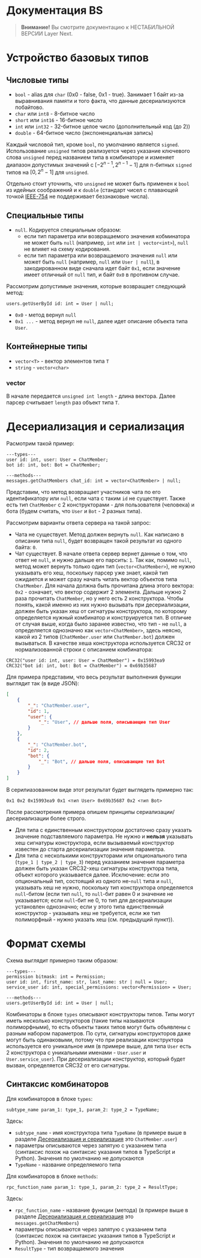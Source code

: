 # Документация BS

> **Внимание!**
> Вы смотрите документацию к НЕСТАБИЛЬНОЙ ВЕРСИИ Layer Next.

# Устройство базовых типов
## Числовые типы
- `bool` - alias для `char` (0x0 - false, 0x1 - true). Занимает 1 байт из-за выравнивания памяти и того факта, что данные десериализуются побайтово.
- `char` или `int8` - 8-битное число
- `short` или `int16` - 16-битное число
- `int` или `int32` - 32-битное целое число (дополнительный код (до 2))
- `double` - 64-битное число (экспоненциальная запись)

Каждый числовой тип, кроме `bool`, по умолчанию является `signed`. Использование `unsigned` типов реализуется через указание ключевого слова `unsigned` перед названием типа в комбинаторе и изменяет диапазон допустимых значений с $[-2^{n-1}, 2^{n-1}-1]$ для n-битных `signed` типов на $[0, 2^{n}-1]$ для `unsigned`.

Отдельно стоит уточнить, что `unsigned` не может быть применен к `bool` из идейных соображений и к `double` (стандарт чисел с плавающей точкой [IEEE-754](https://en.wikipedia.org/wiki/IEEE_754-2008_revision#Formats) не поддерживает беззнаковые числа).

## Специальные типы
- `null`. Кодируется специальным образом:
    - если тип параметра или возвращаемого значения кобминатора не может быть `null` (например, `int` или `int | vector<int>`), `null` не влияет на схему кодирования.
    - если тип параметра или возвращаемого значения `null` или может быть `null` (например, `null` или `User | null`), в закодированном виде сначала идет байт `0x1`, если значение имеет отличный от `null` тип, и байт `0x0` в противном случае.

Рассмотрим допустимые значения, которые возвращает следующий метод:
```
users.getUserById id: int = User | null;
```
- `0x0` - метод вернул `null`
- `0x1 ...` - метод вернул не `null`, далее идет описание объекта типа `User`.

## Контейнерные типы
- `vector<T>` - вектор элементов типа `T`
- `string` - `vector<char>`

### vector<T>
В начале передается `unsigned int length` - длина вектора. Далее парсер считывает `length` раз объект типа `T`.

# Десериализация и сериализация
Расмотрим такой пример:
```
---types---
user id: int, user: User = ChatMember;
bot id: int, bot: Bot = ChatMember;

---methods---
messages.getChatMembers chat_id: int = vector<ChatMember> | null;
```

Представим, что метод возвращает участников чата по его идентификатору или `null`, если чата с таким `id` не существует. Также есть тип `ChatMember` с 2 конструкторами - для пользователя (человека) и бота (будем считать, что `User` и `Bot` - 2 разных типа).

Рассмотрим варианты ответа сервера на такой запрос:
- Чата не существует. Метод должен вернуть `null`. Как написано в описании типа `null`, будет возвращен такой результат из одного байта: `0`.
- Чат существует. В начале ответа сервер вернет данные о том, что ответ не `null`, и нужно дальше его парсить: `1`. Так как, помимо `null`, метод может вернуть только один тип (`vector<ChatMember>`), не нужно указывать его хеш, поскольку парсер уже знает, какой тип ожидается и может сразу начать читать вектор объектов типа `ChatMember`. Для начала должна быть прочитана длина этого вектора: `0x2` - означает, что вектор содержит 2 элемента. Дальше нужно 2 раза прочитать `ChatMember`, но у него есть 2 конструктора. Чтобы понять, какой именно из них нужно вызывать при десериализации, должен быть указан хеш от сигнатуры конструктора, по которому определяется нужный комбинатор и конструируется тип. В отличие от случая выше, когда было заранее известно, что тип - не `null`, а определяется однозначно как `vector<ChatMember>`, здесь неясно, какой из 2 типов (`ChatMember.user` или `ChatMember.bot`) должен вызываться. В качестве хеша конструктора используется CRC32 от нормализованной строки с описанием комбинатора:
```
CRC32("user id: int, user: User = ChatMember") = 0x15993ea9
CRC32("bot id: int, bot: Bot = ChatMember") = 0x69b35687
```
Для примера представим, что весь результат выполнения функции выглядит так (в виде JSON):
```json
[
    {
        "_": "ChatMember.user",
        "id": 1,
        "user": {
            "_": "User", // дальше поля, описывающие тип User
        }
    },
    {
        "_": "ChatMember.bot",
        "id": 2,
        "bot": {
            "_": "Bot", // дальше поля, описывающие тип Bot
        }
    }
]
```

В серилиазованном виде этот результат будет выглядеть примерно так:
```
0x1 0x2 0x15993ea9 0x1 <тип User> 0x69b35687 0x2 <тип Bot>
```

После рассмотрения примера опишем принципы сериализации/десериализации более строго.
- Для типа с единственным конструктором достаточно сразу указать значение подставляемого параметра. Не нужно и **нельзя** указывать хеш сигнатуры конструктора, если вызываемый конструктор известен до старта десериализации значения параметра.
- Для типа с несколькими конструкторами или опционального типа (`type_1 | type_2 | type_3`) перед указанием значения параметра должен быть указан CRC32-хеш сигнатуры конструктора типа, объект которого указывается далее. Исключение: если это опциональный тип, состоящий из одного не-`null` типа и `null`, указывать хеш не нужно, поскольку тип конструктора определяется `null`-битом (если тип `null`, то `null`-бит равен 0 и значение не указывается; если `null`-бит не 0, то тип для десериализации установлен однозначно; если у этого типа единственный конструктор - указывать хеш не требуется, если же тип полиморфный - нужно указать хеш (см. предыдущий пункт)).


# Формат схемы
Схема выглядит примерно таким образом:
```
---types---
permission bitmask: int = Permission;
user id: int, first_name: str, last_name: str | null = User;
service_user id: int, special_permissions: vector<Permission> = User;

---methods---
users.getUserById id: int = User | null;
```

Комбинаторы в блоке `types` описывают конструкторы типов. Типы могут иметь несколько конструкторов (такие типы называются полиморфными), то есть объекты таких типов могут быть объявлены с разным набором параметров. По сути, сигнатуры конструкторов даже могут быть одинаковыми, потому что при реализации конструктора используется его уникальное имя (в примере выше, для типа `User` есть 2 конструктора с уникальными именами - `User.user` и `User.service_user`). При десериализации конструктор, который будет вызван, определяется CRC32 от его сигнатуры.

## Синтаксис комбинаторов
Для комбинаторов в блоке `types`:
```
subtype_name param_1: type_1, param_2: type_2 = TypeName;
```
Здесь:
- `subtype_name` - имя конструктора типа `TypeName` (в примере выше в разделе [Десериализация и сериализация](#десериализация-и-сериализация) это `ChatMember.user`)
- параметры описываются через запятую с указанием типа (синтаксис похож на синтаксис указания типов в TypeScript и Python). Значения по умолчанию не допускаются
- `TypeName` - название определяемого типа


Для комбинаторов в блоке `methods`:
```
rpc_function_name param_1: type_1, param_2: type_2 = ResultType;
```

Здесь:
- `rpc_function_name` - название функции (метода) (в примере выше в разделе [Десериализация и сериализация](#десериализация-и-сериализация) это `messages.getChatMembers`)
- параметры описываются через запятую с указанием типа (синтаксис похож на синтаксис указания типов в TypeScript и Python). Значения по умолчанию не допускаются
- `ResultType` - тип возвращаемого значения
